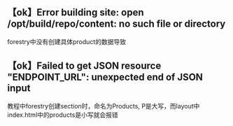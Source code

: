 ## 【ok】Error building site: open /opt/build/repo/content: no such file or directory

forestry中没有创建具体product的数据导致  

## 【ok】Failed to get JSON resource "ENDPOINT_URL": unexpected end of JSON input

教程中forestry创建section时，命名为Products, P是大写，而layout中index.html中的products是小写就会报错